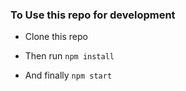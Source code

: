 

### To Use this repo for development 


- Clone this repo

- Then run <code>npm install</code>

- And finally <code>npm start</code>

